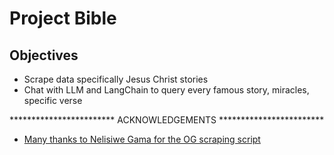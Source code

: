 # Project Bible
## Objectives
  * Scrape data specifically Jesus Christ stories
  * Chat with LLM and LangChain to query every famous story, miracles, specific verse

************************ ACKNOWLEDGEMENTS ************************
* [Many thanks to Nelisiwe Gama for the OG scraping script](https://github.com/NelisiweGama/scraping/blob/master/scraping.ipynb)
